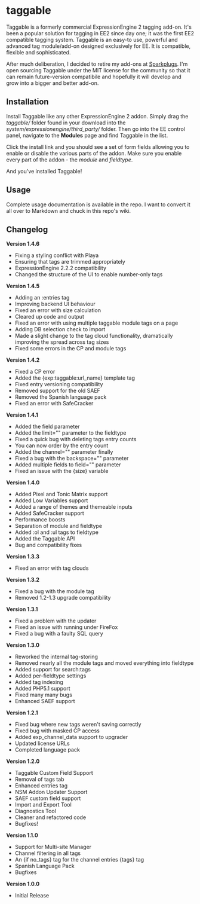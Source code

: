 # taggable

Taggable is a formerly commercial ExpressionEngine 2 tagging add-on. It's been a popular solution for tagging in EE2 since day one; it was the first EE2 compatible tagging system. Taggable is an easy-to use, powerful and advanced tag module/add-on designed exclusively for EE. It is compatible, flexible and sophisticated.

After much deliberation, I decided to retire my add-ons at [Sparkplugs](http://getsparkplugs.com). I'm open sourcing Taggable under the MIT license for the community so that it can remain future-version compatibile and hopefully it will develop and grow into a bigger and better add-on.

## Installation

Install Taggable like any other ExpressionEngine 2 addon. Simply drag the _taggable/_ folder found in your download into the _system/expressionengine/third_party/_ folder. Then go into the EE control panel, navigate to the **Modules** page and find Taggable in the list.

Click the install link and you should see a set of form fields allowing you to enable or disable the various parts of the addon. Make sure you enable every part of the addon - the _module_ and _fieldtype_.

And you've installed Taggable!

## Usage

Complete usage documentation is available in the repo. I want to convert it all over to Markdown and chuck in this repo's wiki.

## Changelog

**Version 1.4.6**
* Fixing a styling conflict with Playa 
* Ensuring that tags are trimmed appropriately
* ExpressionEngine 2.2.2 compatibility
* Changed the structure of the UI to enable number-only tags

**Version 1.4.5**
* Adding an :entries tag
* Improving backend UI behaviour
* Fixed an error with size calculation 
* Cleared up code and output
* Fixed an error with using multiple taggable module tags on a page
* Adding DB selection check to import 
* Made a slight change to the tag cloud functionality, dramatically improving the spread across tag sizes
* Fixed some errors in the CP and module tags

**Version 1.4.2**
* Fixed a CP error
* Added the {exp:taggable:url_name} template tag
* Fixed entry versioning compatibility
* Removed support for the old SAEF
* Removed the Spanish language pack
* Fixed an error with SafeCracker

**Version 1.4.1**
* Added the field parameter
* Added the limit="" parameter to the fieldtype
* Fixed a quick bug with deleting tags entry counts
* You can now order by the entry count
* Added the channel="" parameter finally
* Fixed a bug with the backspace="" parameter
* Added multiple fields to field="" parameter
* Fixed an issue with the {size} variable

**Version 1.4.0**
* Added Pixel and Tonic Matrix support
* Added Low Variables support
* Added a range of themes and themeable inputs
* Added SafeCracker support
* Performance boosts
* Separation of module and fieldtype
* Added :ol and :ul tags to fieldtype
* Added the Taggable API
* Bug and compatibility fixes

**Version 1.3.3**
* Fixed an error with tag clouds

**Version 1.3.2**
* Fixed a bug with the module tag
* Removed 1.2-1.3 upgrade compatibility

**Version 1.3.1**
* Fixed a problem with the updater
* Fixed an issue with running under FireFox
* Fixed a bug with a faulty SQL query

**Version 1.3.0**
* Reworked the internal tag-storing
* Removed nearly all the module tags and moved everything into fieldtype
* Added support for search:tags
* Added per-fieldtype settings
* Added tag indexing
* Added PHP5.1 support
* Fixed many many bugs
* Enhanced SAEF support

**Version 1.2.1**
* Fixed bug where new tags weren't saving correctly
* Fixed bug with masked CP access
* Added exp_channel_data support to upgrader
* Updated license URLs
* Completed language pack

**Version 1.2.0**
* Taggable Custom Field Support
* Removal of tags tab
* Enhanced entries tag
* NSM Addon Updater Support
* SAEF custom field support
* Import and Export Tool
* Diagnostics Tool
* Cleaner and refactored code
* Bugfixes!

**Version 1.1.0**
* Support for Multi-site Manager
* Channel filtering in all tags
* An {if no_tags} tag for the channel entries {tags} tag
* Spanish Language Pack
* Bugfixes

**Version 1.0.0**
* Initial Release